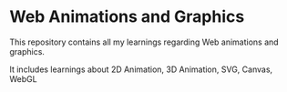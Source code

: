 # Web Animations and Graphics
This repository contains all my learnings regarding Web animations and graphics.

It includes learnings about 2D Animation, 3D Animation, SVG, Canvas, WebGL
